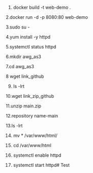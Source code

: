 1. docker build -t web-demo .

2.docker run -d -p 8080:80 web-demo

3.sudo su -

4.yum install -y httpd

5.systemctl status httpd

6.mkdir awg_as3

7.cd awg_as3

8 wget link_github

9. ls -lrt

10.wget link_zip_github

11.unzip main.zip

12.repository name-main

13.ls -lrt

14. mv * /var/www/html/

15. cd /var/www/html

16. systemctl enable httpd

17. systemctl start httpd#   T e s t  
 